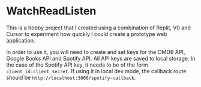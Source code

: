 # WatchReadListen

This is a hobby project that I created using a combination of Replit, V0
and Cursor to experiment how quickly I could create a prototype web
application.

In order to use it, you will need to create and set keys for the OMDB
API, Google Books API and Spotify API. All API keys are saved to local
storage. In the case of the Spotify API key, it needs to be of the
form `client_id:client_secret`. If using it in local dev mode, the
callback route should be `http://localhost:3000/spotify-callback`.
